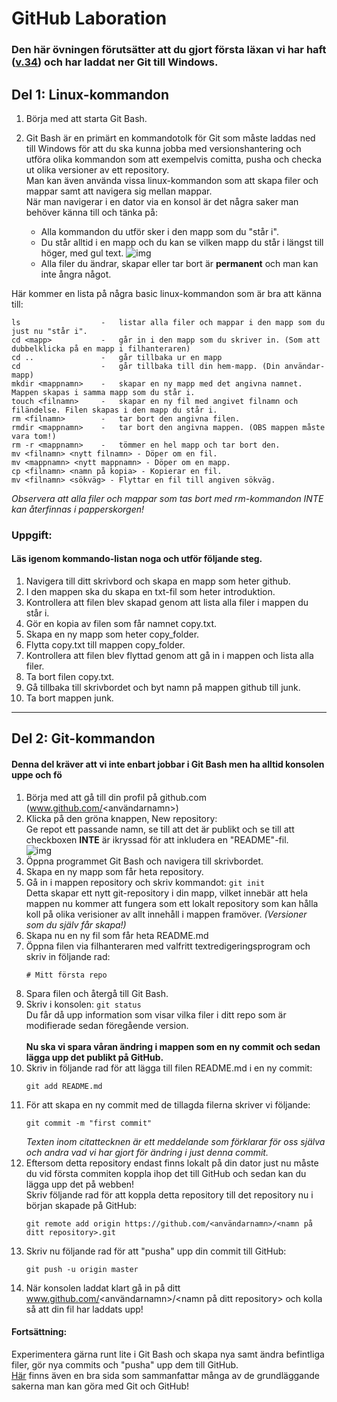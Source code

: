 # GitHub Laboration

### Den här övningen förutsätter att du gjort första läxan vi har haft ([v.34](https://ntigbg.github.io/Github-Setup/)) och har laddat ner Git till Windows.

## Del 1: Linux-kommandon
1. Börja med att starta Git Bash.

2. Git Bash är en primärt en kommandotolk för Git som måste laddas ned till Windows för att du ska kunna jobba med versionshantering och utföra olika kommandon som att exempelvis comitta, pusha och checka ut olika versioner av ett repository. <br> 
Man kan även använda vissa linux-kommandon som att skapa filer och mappar samt att navigera sig mellan mappar.<br> 
När man navigerar i en dator via en konsol är det några saker man behöver känna till och tänka på:
    - Alla kommandon du utför sker i den mapp som du "står i".
    - Du står alltid i en mapp och du kan se vilken mapp du står i längst till höger, med gul text.
    ![img](https://i.gyazo.com/5dde3f81f67693310fd186a1e94ba2b0.png)
    - Alla filer du ändrar, skapar eller tar bort är **permanent** och man kan inte ångra något.
    
Här kommer en lista på några basic linux-kommandon som är bra att känna till:

```unix
ls                  -   listar alla filer och mappar i den mapp som du just nu "står i".
cd <mapp>           -   går in i den mapp som du skriver in. (Som att dubbelklicka på en mapp i filhanteraren)
cd ..               -   går tillbaka ur en mapp
cd                  -   går tillbaka till din hem-mapp. (Din användar-mapp)
mkdir <mappnamn>    -   skapar en ny mapp med det angivna namnet. Mappen skapas i samma mapp som du står i.
touch <filnamn>     -   skapar en ny fil med angivet filnamn och filändelse. Filen skapas i den mapp du står i.
rm <filnamn>        -   tar bort den angivna filen.
rmdir <mappnamn>    -   tar bort den angivna mappen. (OBS mappen måste vara tom!)
rm -r <mappnamn>    -   tömmer en hel mapp och tar bort den.
mv <filnamn> <nytt filnamn> - Döper om en fil.
mv <mappnamn> <nytt mappnamn> - Döper om en mapp.
cp <filnamn> <namn på kopia> - Kopierar en fil.
mv <filnamn> <sökväg> - Flyttar en fil till angiven sökväg.

```
*Observera att alla filer och mappar som tas bort med rm-kommandon INTE kan återfinnas i papperskorgen!*

### Uppgift:
#### Läs igenom kommando-listan noga och utför följande steg.
1. Navigera till ditt skrivbord och skapa en mapp som heter github.
2. I den mappen ska du skapa en txt-fil som heter introduktion.
3. Kontrollera att filen blev skapad genom att lista alla filer i mappen du står i.
4. Gör en kopia av filen som får namnet copy.txt.
5. Skapa en ny mapp som heter copy_folder.
6. Flytta copy.txt till mappen copy_folder.
7. Kontrollera att filen blev flyttad genom att gå in i mappen och lista alla filer.
8. Ta bort filen copy.txt.
9. Gå tillbaka till skrivbordet och byt namn på mappen github till junk.
10. Ta bort mappen junk.


***


## Del 2: Git-kommandon
#### Denna del kräver att vi inte enbart jobbar i Git Bash men ha alltid konsolen uppe och fö

1. Börja med att gå till din profil på github.com (www.github.com/<användarnamn>)
2. Klicka på den gröna knappen, New repository: <br>
Ge repot ett passande namn, se till att det är publikt och se till att checkboxen **INTE** är ikryssad för att inkludera en "README"-fil.<br>
![img](https://i.gyazo.com/79712d2715797707a895e96b160b5837.png)
3. Öppna programmet Git Bash och navigera till skrivbordet.
4. Skapa en ny mapp som får heta repository.
5. Gå in i mappen repository och skriv kommandot: ``` git init ``` <br>
    Detta skapar ett nytt git-repository i din mapp, vilket innebär att hela mappen nu kommer att fungera som ett lokalt repository som kan hålla koll på olika verisioner av allt innehåll i mappen framöver. *(Versioner som du själv får skapa!)*
6. Skapa nu en ny fil som får heta README.md
7. Öppna filen via filhanteraren med valfritt textredigeringsprogram och skriv in följande rad:
    ```
    # Mitt första repo
    ```
8. Spara filen och återgå till Git Bash.
9. Skriv i konsolen: ```git status ``` <br>
    Du får då upp information som visar vilka filer i ditt repo som är modifierade sedan föregående version.<br><br>
    **Nu ska vi spara våran ändring i mappen som en ny commit och sedan lägga upp det publikt på GitHub.** <br>
10. Skriv in följande rad för att lägga till filen README.md i en ny commit:
    ```
    git add README.md
    ```
11. För att skapa en ny commit med de tillagda filerna skriver vi följande:
    ```
    git commit -m "first commit"
    ```
    *Texten inom citattecknen är ett meddelande som förklarar för oss själva och andra vad vi har gjort för ändring i just denna commit.*
12. Eftersom detta repository endast finns lokalt på din dator just nu måste du vid första commiten koppla ihop det till GitHub och sedan kan du lägga upp det på webben! <br>
Skriv följande rad för att koppla detta repository till det repository nu i början skapade på GitHub:
    ```
    git remote add origin https://github.com/<användarnamn>/<namn på ditt repository>.git
    ```
13. Skriv nu följande rad för att "pusha" upp din commit till GitHub:
    ```
    git push -u origin master
    ```
14. När konsolen laddat klart gå in på ditt  www.github.com/<användarnamn>/<namn på ditt repository> och kolla så att din fil har laddats upp!

#### Fortsättning:
Experimentera gärna runt lite i Git Bash och skapa nya samt ändra befintliga filer, gör nya commits och "pusha" upp dem till GitHub.<br>
[Här](http://rogerdudler.github.io/git-guide/) finns även en bra sida som sammanfattar många av de grundläggande sakerna man kan göra med Git och GitHub!

